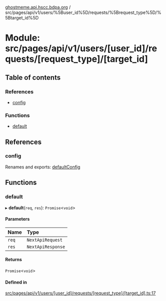 [ghostmeme.api.hscc.bdpa.org](../README.md) / src/pages/api/v1/users/%5Buser_id%5D/requests/%5Brequest_type%5D/%5Btarget_id%5D

# Module: src/pages/api/v1/users/[user\_id]/requests/[request\_type]/[target\_id]

## Table of contents

### References

- [config](src_pages_api_v1_users__user_id__requests__request_type___target_id_.md#config)

### Functions

- [default](src_pages_api_v1_users__user_id__requests__request_type___target_id_.md#default)

## References

### config

Renames and exports: [defaultConfig](src_backend_middleware.md#defaultconfig)

## Functions

### default

▸ **default**(`req`, `res`): `Promise`<`void`\>

#### Parameters

| Name | Type |
| :------ | :------ |
| `req` | `NextApiRequest` |
| `res` | `NextApiResponse` |

#### Returns

`Promise`<`void`\>

#### Defined in

[src/pages/api/v1/users/[user_id]/requests/[request_type]/[target_id].ts:17](https://github.com/nhscc/ghostmeme.api.hscc.bdpa.org/blob/311fb73/src/pages/api/v1/users/[user_id]/requests/[request_type]/[target_id].ts#L17)
